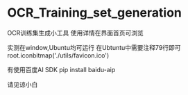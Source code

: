 # OCR_Training_set_generation
OCR训练集生成小工具
使用详情在界面首页可浏览

实测在window,Ubuntu均可运行
在Ubtuntu中需要注释79行即可
        root.iconbitmap('./utils/favicon.ico')

有使用百度AI SDK
pip install baidu-aip

请见谅小白